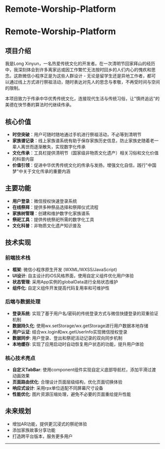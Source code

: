 # Remote-Worship-Platform
# Remote-Worship-Platform

## 项目介绍

我是Long Xinyun，一名热爱传统文化的开发者。在一次清明节回家拜山的经历中，我深刻体会到许多离家远或因工作繁忙无法按时回乡的人们内心的愧疚和思念。这款微信小程序正是为这些人群设计 - 无论是留学生还是异地工作者，都可以通过线上方式进行祭祖活动，随时表达对先人的思念与孝敬，不再受时间与空间的限制。

本项目致力于传承中华优秀传统文化，连接现代生活与传统习俗，让"慎终追远"的美德在快节奏的算法时代继续传承。

## 核心价值

- **时空突破**：用户可随时随地通过手机进行祭祖活动，不必等到清明节
- **家族谱记录**：线上家族谱系统有助于保存家族历史信息，防止家族史随着老一辈人离世而逐渐散失，实现数字化传承
- **文化传承**：工具栏提供清明节（国家级非物质文化遗产）相关习俗和文化价值的科普内容
- **价值引领**：促进中华优秀传统文化的传承与发扬，增强文化自信，践行"中国梦"中关于文化传承的重要内涵

## 主要功能

- **用户登录**：微信授权快速登录系统
- **在线祭拜**：提供多种祭品选择和祭拜仪式流程
- **家族树管理**：创建和维护数字化家族谱系
- **祭祀工具**：提供传统祭祀所需的数字化工具
- **文化科普**：非物质文化遗产知识普及

## 技术实现

### 前端技术栈
- **框架**: 微信小程序原生开发 (WXML/WXSS/JavaScript)
- **UI设计**: 自主设计的iOS风格界面，使用自定义组件优化用户体验
- **状态管理**: 采用App实例的globalData进行全局状态维护
- **组件化**: 自定义组件开发提高代码复用率和可维护性

### 后端与数据处理
- **登录系统**: 实现了基于用户名/密码的传统登录方式与微信快捷登录的双重验证机制
- **数据持久化**: 使用wx.setStorage/wx.getStorage进行用户数据本地存储
- **用户认证**: 结合wx.login和wx.getUserInfo实现微信授权登录
- **数据同步**: 用户登录、登出和祭祀活动记录的双向同步机制
- **本地缓存**: 实现了应用启动时自动恢复用户状态的功能，提升用户体验

### 核心技术亮点
- **自定义TabBar**: 使用component组件实现自定义底部导航栏，添加平滑过渡动画效果
- **页面路由优化**: 合理设计页面层级结构，优化页面切换体验
- **响应式设计**: 采用rpx单位适配不同屏幕尺寸设备
- **性能优化**: 图片资源压缩处理，避免不必要的页面重绘提升性能


## 未来规划

- 增加AR功能，提供更沉浸式的祭祀体验
- 添加家族故事分享功能
- 打造跨平台版本，服务更多用户

---
